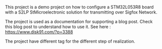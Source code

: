 This project is a demo project on how to configure a STM32L053R8 board with a S2LP StMicroelectronic solution for transmitting over Sigfox Network.

The project is used as a documentation for supporting a blog post. Check this blog post to understand how to use it.
See here : https://www.disk91.com/?p=3388

The project have different tag for the different step of realization.
